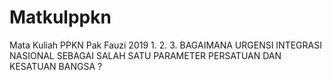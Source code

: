 # Matkulppkn
Mata Kuliah PPKN Pak Fauzi 2019
1. 
2.
3. BAGAIMANA URGENSI INTEGRASI NASIONAL SEBAGAI SALAH SATU PARAMETER PERSATUAN DAN KESATUAN BANGSA ?
